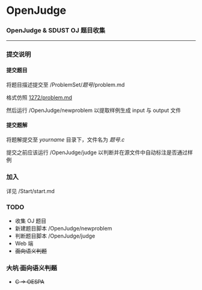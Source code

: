 # OpenJudge
### OpenJudge & SDUST OJ 题目收集
---
### 提交说明

#### 提交题目
将题目描述提交至  /ProblemSet/*题号*/problem.md

格式仿照 [1272/problem.md](https://github.com/Si-Huan/OpenJudge/blob/master/ProblemSet/1272/problem.md)

然后运行 /OpenJudge/newproblem 以提取样例生成 input 与 output 文件

#### 提交题解
将题解提交至 *yourname* 目录下，文件名为 *题号*.*c*

提交之前应该运行 /OpenJudge/judge 以判断并在源文件中自动标注是否通过样例

### 加入
详见 /Start/start.md

### TODO
+ 收集 OJ 题目
+ 新建题目脚本 /OpenJudge/newproblem
+ 判断题目脚本 /OpenJudge/judge
+ Web 端
+ ~~面向语义判题~~

### ~~大坑 面向语义判题~~
+ ~~C -> OESPA~~
